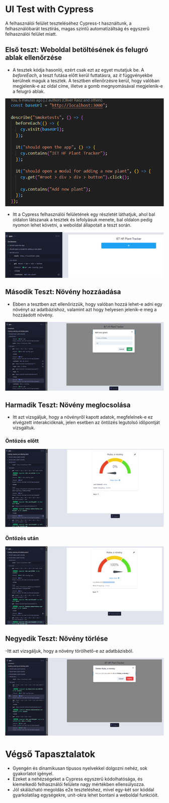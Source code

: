 # UI Test with Cypress

A felhasználói felület teszteléséhez Cypress-t használtunk, a felhasználóbarát tesztírás, magas szintű automatizáltság és egyszerű felhasználói felület miatt.

## Első teszt: Weboldal betöltésének és felugró ablak ellenőrzése

- A tesztek kódja hasonló, ezért csak ezt az egyet mutatjuk be. A _beforeEach_, a teszt futása előtt kerül futtatásra, az _it_ függvényekbe kerülnek maguk a tesztek. A tesztben ellenőrzésre kerül, hogy valóban megjelenik-e az oldal címe, illetve a gomb megnyomásával megjelenik-e a felugró ablak.

![](./images/code/smokeTest.png)

- Itt a Cypress felhasználói felületének egy részletét láthatjuk, ahol bal oldalon látszanak a tesztek és lefolyásuk menete, bal oldalon pedig nyomon lehet követni, a weboldal állapotait a teszt során.

![](./images/cypress/openPopupForAddingPlantTestCy.png)

## Második Teszt: Növény hozzáadása

- Ebben a tesztben azt ellenőrizzük, hogy valóban hozzá lehet-e adni egy növényt az adatbázishoz, valamint azt hogy helyesen jelenik-e meg a hozzáadott növény.

![](./images/cypress/addingHubaTestCy.png)

## Harmadik Teszt: Növény meglocsolása

- Itt azt vizsgáljuk, hogy a növényről kapott adatok, megfelelnek-e ez elvégzett interakcióknak, jelen esetben az öntözés legutolsó időpontját vizsgáltuk.

### Öntözés előtt

![](./images/cypress/wateringBeforeTestCy.png)

### Öntözés után

![](./images/cypress/wateringAfterTestCy.png)

## Negyedik Teszt: Növény törlése

-Itt azt vizsgáljuk, hogy a növény törölhető-e az adatbázisból.

![](./images/cypress/deletingTestCy.png)

# Végső Tapasztalatok

- Gyengén és dinamikusan típusos nyelvekkel dolgozni nehéz, sok gyakorlatot igényel.
- Ezeket a nehézségeket a Cypress egyszerű kódolhatósága, és kiemelkedő felhasználói felülete nagy mértékben ellensúlyozza.
- Jól skálázható megoldás e2e teszteléshez, mivel egy-két sor kóddal gyarkolatilag egységekre, unit-okra lehet bontani a weboldal funkcióit.
